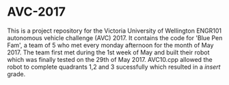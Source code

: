 # AVC-2017
This is a project repository for the Victoria University of Wellington ENGR101 autonomous vehicle challenge (AVC) 2017. It contains the code for 'Blue Pen Fam', a team of 5 who met every monday afternoon for the month of May 2017. The team first met during the 1st week of May and built their robot which was finally tested on the 29th of May 2017. AVC10.cpp allowed the robot to complete quadrants 1,2 and 3 sucessfully which resulted in a *insert* grade.
